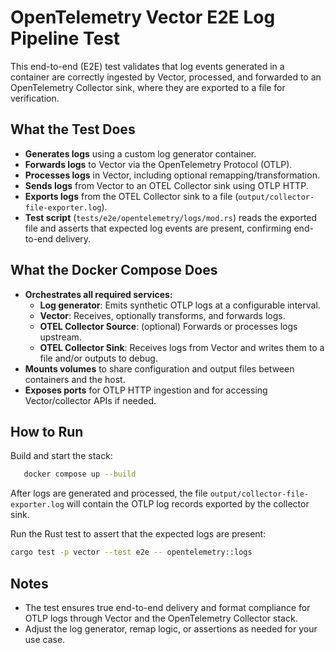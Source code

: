 # OpenTelemetry Vector E2E Log Pipeline Test

This end-to-end (E2E) test validates that log events generated in a container are correctly ingested by Vector, processed, and forwarded to an OpenTelemetry Collector sink, where they are exported to a file for verification.

## What the Test Does

- **Generates logs** using a custom log generator container.
- **Forwards logs** to Vector via the OpenTelemetry Protocol (OTLP).
- **Processes logs** in Vector, including optional remapping/transformation.
- **Sends logs** from Vector to an OTEL Collector sink using OTLP HTTP.
- **Exports logs** from the OTEL Collector sink to a file (`output/collector-file-exporter.log`).
- **Test script** (`tests/e2e/opentelemetry/logs/mod.rs`) reads the exported file and asserts that expected log events are present, confirming end-to-end delivery.

## What the Docker Compose Does

- **Orchestrates all required services:**
  - **Log generator**: Emits synthetic OTLP logs at a configurable interval.
  - **Vector**: Receives, optionally transforms, and forwards logs.
  - **OTEL Collector Source**: (optional) Forwards or processes logs upstream.
  - **OTEL Collector Sink**: Receives logs from Vector and writes them to a file and/or outputs to debug.
- **Mounts volumes** to share configuration and output files between containers and the host.
- **Exposes ports** for OTLP HTTP ingestion and for accessing Vector/collector APIs if needed.

## How to Run

Build and start the stack:

```sh
   docker compose up --build
 ```

After logs are generated and processed, the file `output/collector-file-exporter.log` will contain the OTLP log records exported by the collector sink.

Run the Rust test to assert that the expected logs are present:

 ```sh
 cargo test -p vector --test e2e -- opentelemetry::logs
 ```

## Notes

- The test ensures true end-to-end delivery and format compliance for OTLP logs through Vector and the OpenTelemetry Collector stack.
- Adjust the log generator, remap logic, or assertions as needed for your use case.
